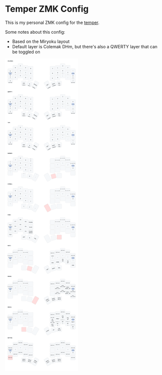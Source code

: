 # Temper ZMK Config

This is my personal ZMK config for the [temper](https://github.com/raeedcho/temper).

Some notes about this config:
- Based on the Miryoku layout
- Default layer is Colemak DHm, but there's also a QWERTY layer that can be toggled on

![Temper Keymap](keymap_drawer/temper.svg)
